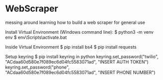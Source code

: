 # WebScraper
messing around learning how to build a web scraper for general use


Install Virtual Environment (Windows command line):
$ python3 -m venv env
$ env\Scripts\activate.bat


Inside Virtual Environment
$ pip install bs4  <!--- beautiful soup --->
$ pip install requests <!--- requests --->

Setup keyring
$ pip install keyring
in python
keyring.set_password("twilio", "ACdaa60d580e7f089ec6d04fc5583071ad", "INSERT AUTH TOKEN")
keyring.set_password("phone", "ACdaa60d580e7f089ec6d04fc5583071ad", "INSERT PHONE NUMBER")
